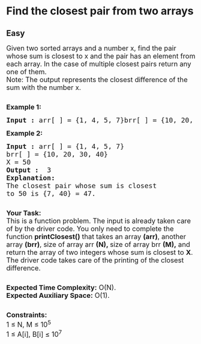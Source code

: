 # Find the closest pair from two arrays
## Easy
<div class="problems_problem_content__Xm_eO"><p><span style="font-size:18px">Given two sorted arrays and a number x, find the pair whose sum is closest to x and&nbsp;the pair has an element from each array. In the case of multiple closest pairs return any one of them.<br>Note: The output represents the closest difference of the sum with the number x.</span></p>

<p><br>
<span style="font-size:18px"><strong>Example 1:</strong></span></p>

<pre><span style="font-size:18px"><strong>Input :</strong> arr[ ] = {1, 4, 5, 7}brr[ ] = {10, 20, 30, 40} X = 32<strong>Output :</strong> 1<strong>Explanation:</strong>The closest pair whose sum is closestto 32 is {1, 30} = 31.
</span></pre>

<p><span style="font-size:18px"><strong>Example 2:</strong></span></p>

<pre><span style="font-size:18px"><strong>Input :</strong> arr[ ] = {1, 4, 5, 7}
brr[ ] = {10, 20, 30, 40}
X = 50 <strong>
Output :</strong>  3 
<strong>Explanation:</strong> 
The closest pair whose sum is closest
to 50 is {7, 40} = 47.</span>
</pre>

<p><br>
<span style="font-size:18px"><strong>Your Task:</strong><br>
This is a function problem. The input is already taken care of by the driver code. You only need to complete the function <strong>printClosest()</strong> that takes an array <strong>(arr)</strong>, another array <strong>(brr)</strong>, size of array arr <strong>(N),&nbsp;</strong>size of array brr <strong>(M),</strong>&nbsp;and return the array of two integers whose sum is closest to <strong>X</strong>. The driver code takes care of the printing of the closest difference.</span></p>

<p><br>
<span style="font-size:18px"><strong>Expected Time Complexity:</strong>&nbsp;O(N).<br>
<strong>Expected Auxiliary Space:</strong>&nbsp;O(1).</span></p>

<p><br>
<span style="font-size:18px"><strong>Constraints:</strong><br>
1 ≤ N, M ≤ 10<sup>5</sup><br>
1 ≤ A[i], B[i] ≤ 10<sup>7</sup></span></p>
</div>